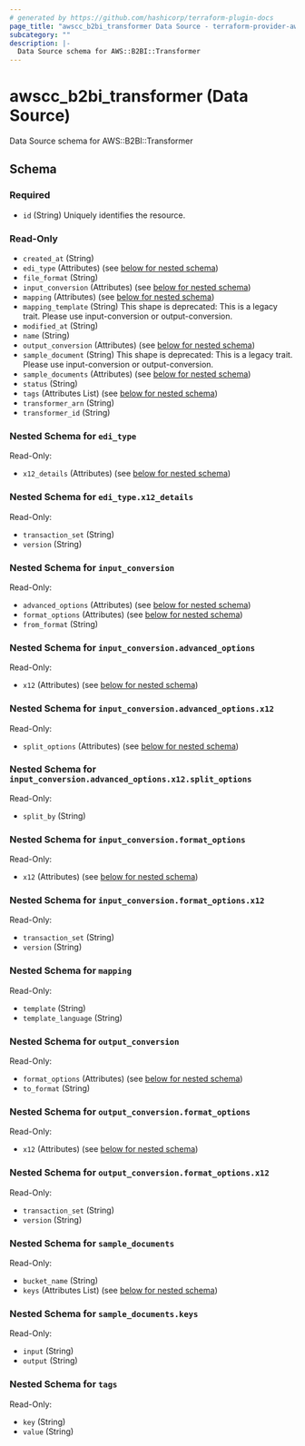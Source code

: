 ```yaml
---
# generated by https://github.com/hashicorp/terraform-plugin-docs
page_title: "awscc_b2bi_transformer Data Source - terraform-provider-awscc"
subcategory: ""
description: |-
  Data Source schema for AWS::B2BI::Transformer
---
```


# awscc_b2bi_transformer (Data Source)

Data Source schema for AWS::B2BI::Transformer



<!-- schema generated by tfplugindocs -->
## Schema

### Required

- `id` (String) Uniquely identifies the resource.

### Read-Only

- `created_at` (String)
- `edi_type` (Attributes) (see [below for nested schema](#nestedatt--edi_type))
- `file_format` (String)
- `input_conversion` (Attributes) (see [below for nested schema](#nestedatt--input_conversion))
- `mapping` (Attributes) (see [below for nested schema](#nestedatt--mapping))
- `mapping_template` (String) This shape is deprecated: This is a legacy trait. Please use input-conversion or output-conversion.
- `modified_at` (String)
- `name` (String)
- `output_conversion` (Attributes) (see [below for nested schema](#nestedatt--output_conversion))
- `sample_document` (String) This shape is deprecated: This is a legacy trait. Please use input-conversion or output-conversion.
- `sample_documents` (Attributes) (see [below for nested schema](#nestedatt--sample_documents))
- `status` (String)
- `tags` (Attributes List) (see [below for nested schema](#nestedatt--tags))
- `transformer_arn` (String)
- `transformer_id` (String)

<a id="nestedatt--edi_type"></a>
### Nested Schema for `edi_type`

Read-Only:

- `x12_details` (Attributes) (see [below for nested schema](#nestedatt--edi_type--x12_details))

<a id="nestedatt--edi_type--x12_details"></a>
### Nested Schema for `edi_type.x12_details`

Read-Only:

- `transaction_set` (String)
- `version` (String)



<a id="nestedatt--input_conversion"></a>
### Nested Schema for `input_conversion`

Read-Only:

- `advanced_options` (Attributes) (see [below for nested schema](#nestedatt--input_conversion--advanced_options))
- `format_options` (Attributes) (see [below for nested schema](#nestedatt--input_conversion--format_options))
- `from_format` (String)

<a id="nestedatt--input_conversion--advanced_options"></a>
### Nested Schema for `input_conversion.advanced_options`

Read-Only:

- `x12` (Attributes) (see [below for nested schema](#nestedatt--input_conversion--advanced_options--x12))

<a id="nestedatt--input_conversion--advanced_options--x12"></a>
### Nested Schema for `input_conversion.advanced_options.x12`

Read-Only:

- `split_options` (Attributes) (see [below for nested schema](#nestedatt--input_conversion--advanced_options--x12--split_options))

<a id="nestedatt--input_conversion--advanced_options--x12--split_options"></a>
### Nested Schema for `input_conversion.advanced_options.x12.split_options`

Read-Only:

- `split_by` (String)




<a id="nestedatt--input_conversion--format_options"></a>
### Nested Schema for `input_conversion.format_options`

Read-Only:

- `x12` (Attributes) (see [below for nested schema](#nestedatt--input_conversion--format_options--x12))

<a id="nestedatt--input_conversion--format_options--x12"></a>
### Nested Schema for `input_conversion.format_options.x12`

Read-Only:

- `transaction_set` (String)
- `version` (String)




<a id="nestedatt--mapping"></a>
### Nested Schema for `mapping`

Read-Only:

- `template` (String)
- `template_language` (String)


<a id="nestedatt--output_conversion"></a>
### Nested Schema for `output_conversion`

Read-Only:

- `format_options` (Attributes) (see [below for nested schema](#nestedatt--output_conversion--format_options))
- `to_format` (String)

<a id="nestedatt--output_conversion--format_options"></a>
### Nested Schema for `output_conversion.format_options`

Read-Only:

- `x12` (Attributes) (see [below for nested schema](#nestedatt--output_conversion--format_options--x12))

<a id="nestedatt--output_conversion--format_options--x12"></a>
### Nested Schema for `output_conversion.format_options.x12`

Read-Only:

- `transaction_set` (String)
- `version` (String)




<a id="nestedatt--sample_documents"></a>
### Nested Schema for `sample_documents`

Read-Only:

- `bucket_name` (String)
- `keys` (Attributes List) (see [below for nested schema](#nestedatt--sample_documents--keys))

<a id="nestedatt--sample_documents--keys"></a>
### Nested Schema for `sample_documents.keys`

Read-Only:

- `input` (String)
- `output` (String)



<a id="nestedatt--tags"></a>
### Nested Schema for `tags`

Read-Only:

- `key` (String)
- `value` (String)
